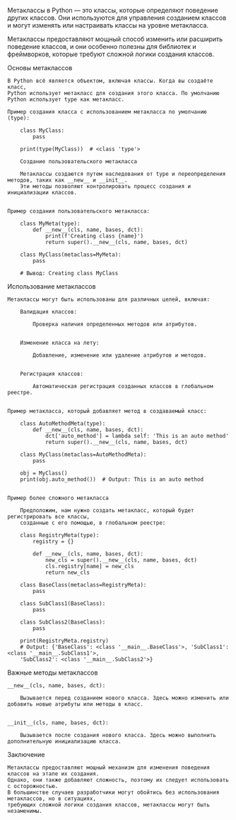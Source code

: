

Метаклассы в Python — это классы, которые определяют поведение других классов. 
Они используются для управления созданием классов и могут изменять или настраивать классы на уровне метакласса.

Метаклассы предоставляют мощный способ изменить или расширить поведение классов, и они особенно полезны 
для библиотек и фреймворков, которые требуют сложной логики создания классов.


Основы метаклассов

    В Python всё является объектом, включая классы. Когда вы создаёте класс,
    Python использует метакласс для создания этого класса. По умолчанию Python использует type как метакласс.
    
    Пример создания класса с использованием метакласса по умолчанию (type):
        
        class MyClass:
            pass
        
        print(type(MyClass))  # <class 'type'>
        
        Создание пользовательского метакласса
        
        Метаклассы создаются путем наследования от type и переопределения методов, таких как __new__ и __init__. 
        Эти методы позволяют контролировать процесс создания и инициализации классов.
        

    Пример создания пользовательского метакласса:
     
        class MyMeta(type):
            def __new__(cls, name, bases, dct):
                print(f'Creating class {name}')
                return super().__new__(cls, name, bases, dct)
        
        class MyClass(metaclass=MyMeta):
            pass
        
        # Вывод: Creating class MyClass


Использование метаклассов

    Метаклассы могут быть использованы для различных целей, включая:
    
        Валидация классов:
            
            Проверка наличия определенных методов или атрибутов.
    
        
        Изменение класса на лету:
            
            Добавление, изменение или удаление атрибутов и методов.
    

        Регистрация классов:

            Автоматическая регистрация созданных классов в глобальном реестре.

    
    Пример метакласса, который добавляет метод в создаваемый класс:
    
        class AutoMethodMeta(type):
            def __new__(cls, name, bases, dct):
                dct['auto_method'] = lambda self: 'This is an auto method'
                return super().__new__(cls, name, bases, dct)
        
        class MyClass(metaclass=AutoMethodMeta):
            pass
        
        obj = MyClass()
        print(obj.auto_method())  # Output: This is an auto method
       
 
    Пример более сложного метакласса
    
        Предположим, нам нужно создать метакласс, который будет регистрировать все классы, 
        созданные с его помощью, в глобальном реестре:
        
        class RegistryMeta(type):
            registry = {}
            
            def __new__(cls, name, bases, dct):
                new_cls = super().__new__(cls, name, bases, dct)
                cls.registry[name] = new_cls
                return new_cls
        
        class BaseClass(metaclass=RegistryMeta):
            pass
        
        class SubClass1(BaseClass):
            pass
        
        class SubClass2(BaseClass):
            pass
        
        print(RegistryMeta.registry)
        # Output: {'BaseClass': <class '__main__.BaseClass'>, 'SubClass1': <class '__main__.SubClass1'>, 
        'SubClass2': <class '__main__.SubClass2'>}


Важные методы метаклассов

    __new__(cls, name, bases, dct):
    
        Вызывается перед созданием нового класса. Здесь можно изменить или добавить новые атрибуты или методы в класс.
    
    
    __init__(cls, name, bases, dct):
    
        Вызывается после создания нового класса. Здесь можно выполнить дополнительную инициализацию класса.



Заключение

    Метаклассы предоставляют мощный механизм для изменения поведения классов на этапе их создания.
    Однако, они также добавляют сложность, поэтому их следует использовать с осторожностью. 
    В большинстве случаев разработчики могут обойтись без использования метаклассов, но в ситуациях, 
    требующих сложной логики создания классов, метаклассы могут быть незаменимы.